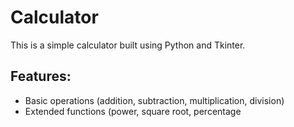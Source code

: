 # Calculator

This is a simple calculator built using Python and Tkinter.

## Features:
- Basic operations (addition, subtraction, multiplication, division)
- Extended functions (power, square root, percentage
